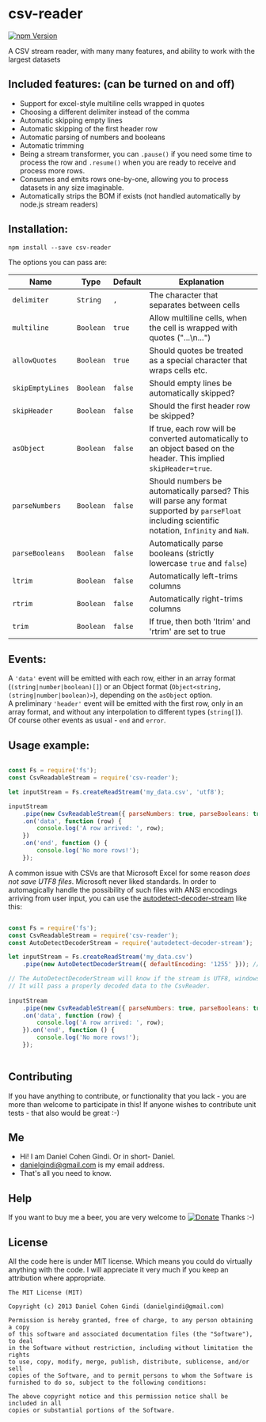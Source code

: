 # csv-reader

[![npm Version](https://badge.fury.io/js/csv-reader.png)](https://npmjs.org/package/csv-reader)

A CSV stream reader, with many many features, and ability to work with the largest datasets

## Included features: (can be turned on and off)

* Support for excel-style multiline cells wrapped in quotes
* Choosing a different delimiter instead of the comma
* Automatic skipping empty lines
* Automatic skipping of the first header row
* Automatic parsing of numbers and booleans
* Automatic trimming
* Being a stream transformer, you can `.pause()` if you need some time to process the row and `.resume()` when you are ready to receive and process more rows.
* Consumes and emits rows one-by-one, allowing you to process datasets in any size imaginable.
* Automatically strips the BOM if exists (not handled automatically by node.js stream readers)

## Installation:

```
npm install --save csv-reader
```

The options you can pass are:

Name | Type | Default | Explanation
---- | ---- | ------- | -----------
  `delimiter` | `String` | `,` | The character that separates between cells 
  `multiline` | `Boolean` | `true` | Allow multiline cells, when the cell is wrapped with quotes ("...\n...") 
  `allowQuotes` | `Boolean` | `true` | Should quotes be treated as a special character that wraps cells etc.
  `skipEmptyLines` | `Boolean` | `false` | Should empty lines be automatically skipped?
  `skipHeader` | `Boolean` | `false` | Should the first header row be skipped?
  `asObject` | `Boolean` | `false` | If true, each row will be converted automatically to an object based on the header. This implied `skipHeader=true`.
  `parseNumbers` | `Boolean` | `false` | Should numbers be automatically parsed? This will parse any format supported by `parseFloat` including scientific notation, `Infinity` and `NaN`.
  `parseBooleans` | `Boolean` | `false` | Automatically parse booleans (strictly lowercase `true` and `false`)
  `ltrim` | `Boolean` | `false` | Automatically left-trims columns
  `rtrim` | `Boolean` | `false` | Automatically right-trims columns
  `trim` | `Boolean` | `false` | If true, then both 'ltrim' and 'rtrim' are set to true
  
## Events:

A `'data'` event will be emitted with each row, either in an array format (`(string|number|boolean)[]`) or an Object format (`Object<string, (string|number|boolean)>`), depending on the `asObject` option.  
A preliminary `'header'` event will be emitted with the first row, only in an array format, and without any interpolation to different types (`string[]`).  
Of course other events as usual - `end` and `error`.

## Usage example:

```javascript

const Fs = require('fs');
const CsvReadableStream = require('csv-reader');

let inputStream = Fs.createReadStream('my_data.csv', 'utf8');

inputStream
	.pipe(new CsvReadableStream({ parseNumbers: true, parseBooleans: true, trim: true }))
	.on('data', function (row) {
	    console.log('A row arrived: ', row);
	})
	.on('end', function () {
	    console.log('No more rows!');
	});

```

A common issue with CSVs are that Microsoft Excel for some reason *does not save UTF8 files*. Microsoft never liked standards.
In order to automagically handle the possibility of such files with ANSI encodings arriving from user input, you can use the [autodetect-decoder-stream](https://www.npmjs.com/package/autodetect-decoder-stream) like this:

```javascript

const Fs = require('fs');
const CsvReadableStream = require('csv-reader');
const AutoDetectDecoderStream = require('autodetect-decoder-stream');

let inputStream = Fs.createReadStream('my_data.csv')
	.pipe(new AutoDetectDecoderStream({ defaultEncoding: '1255' })); // If failed to guess encoding, default to 1255

// The AutoDetectDecoderStream will know if the stream is UTF8, windows-1255, windows-1252 etc.
// It will pass a properly decoded data to the CsvReader.
 
inputStream
	.pipe(new CsvReadableStream({ parseNumbers: true, parseBooleans: true, trim: true }))
	.on('data', function (row) {
	    console.log('A row arrived: ', row);
	}).on('end', function () {
	    console.log('No more rows!');
	});
	
```

## Contributing

If you have anything to contribute, or functionality that you lack - you are more than welcome to participate in this!
If anyone wishes to contribute unit tests - that also would be great :-)

## Me
* Hi! I am Daniel Cohen Gindi. Or in short- Daniel.
* danielgindi@gmail.com is my email address.
* That's all you need to know.

## Help

If you want to buy me a beer, you are very welcome to
[![Donate](https://www.paypalobjects.com/en_US/i/btn/btn_donate_LG.gif)](https://www.paypal.com/cgi-bin/webscr?cmd=_s-xclick&hosted_button_id=G6CELS3E997ZE)
 Thanks :-)

## License

All the code here is under MIT license. Which means you could do virtually anything with the code.
I will appreciate it very much if you keep an attribution where appropriate.

    The MIT License (MIT)

    Copyright (c) 2013 Daniel Cohen Gindi (danielgindi@gmail.com)

    Permission is hereby granted, free of charge, to any person obtaining a copy
    of this software and associated documentation files (the "Software"), to deal
    in the Software without restriction, including without limitation the rights
    to use, copy, modify, merge, publish, distribute, sublicense, and/or sell
    copies of the Software, and to permit persons to whom the Software is
    furnished to do so, subject to the following conditions:

    The above copyright notice and this permission notice shall be included in all
    copies or substantial portions of the Software.
